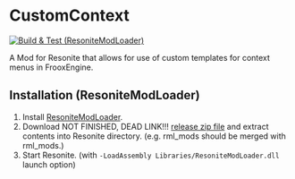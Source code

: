 # CustomContext
[![Build & Test (ResoniteModLoader)](https://github.com/mpmxyz/ResoniteSampleMod/actions/workflows/build-rml.yml/badge.svg?branch=main)](https://github.com/989onan/CustomContextMenu/actions/workflows/build-rml.yml)

A Mod for Resonite that allows for use of custom templates for context menus in FrooxEngine.

## Installation (ResoniteModLoader)
1. Install [ResoniteModLoader](https://github.com/resonite-modding-group/ResoniteModLoader).
2. Download NOT FINISHED, DEAD LINK!!! [release zip file](www.example.com) and extract contents into Resonite directory. (e.g. rml_mods should be merged with rml_mods.)
3. Start Resonite. (with ```-LoadAssembly Libraries/ResoniteModLoader.dll``` launch option)
